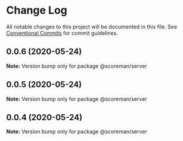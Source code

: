 # Change Log

All notable changes to this project will be documented in this file.
See [Conventional Commits](https://conventionalcommits.org) for commit guidelines.

## 0.0.6 (2020-05-24)

**Note:** Version bump only for package @scoreman/server





## 0.0.5 (2020-05-24)

**Note:** Version bump only for package @scoreman/server





## 0.0.4 (2020-05-24)

**Note:** Version bump only for package @scoreman/server
